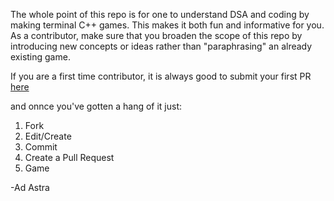 The whole point of this repo is for one to understand DSA and coding by making terminal C++ games.
This makes it both fun and informative for you.
As a contributor, make sure that you broaden the scope of this repo by introducing new concepts or ideas rather than "paraphrasing" an already existing game.

If you are a first time contributor, it is always good to submit your first PR [here](https://github.com/firstcontributions/first-contributions)

and onnce you've gotten a hang of it just:

1. Fork
2. Edit/Create
3. Commit
4. Create a Pull Request
5. Game

-Ad Astra
